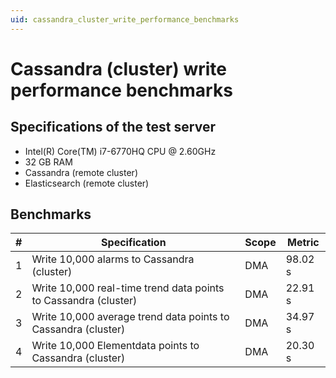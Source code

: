 ```yaml
---
uid: cassandra_cluster_write_performance_benchmarks
---
```


# Cassandra (cluster) write performance benchmarks

## Specifications of the test server

- Intel(R) Core(TM) i7-6770HQ CPU @ 2.60GHz
- 32 GB RAM
- Cassandra (remote cluster)
- Elasticsearch (remote cluster)

## Benchmarks

| \# | Specification | Scope | Metric |
| -- | ------------- | ----- | ------ |
| 1 | Write 10,000 alarms to Cassandra (cluster) | DMA | 98.02 s |
| 2 | Write 10,000 real-time trend data points to Cassandra (cluster) | DMA | 22.91 s |
| 3 | Write 10,000 average trend data points to Cassandra (cluster) | DMA | 34.97 s |
| 4 | Write 10,000 Elementdata points to Cassandra (cluster) | DMA | 20.30 s |
